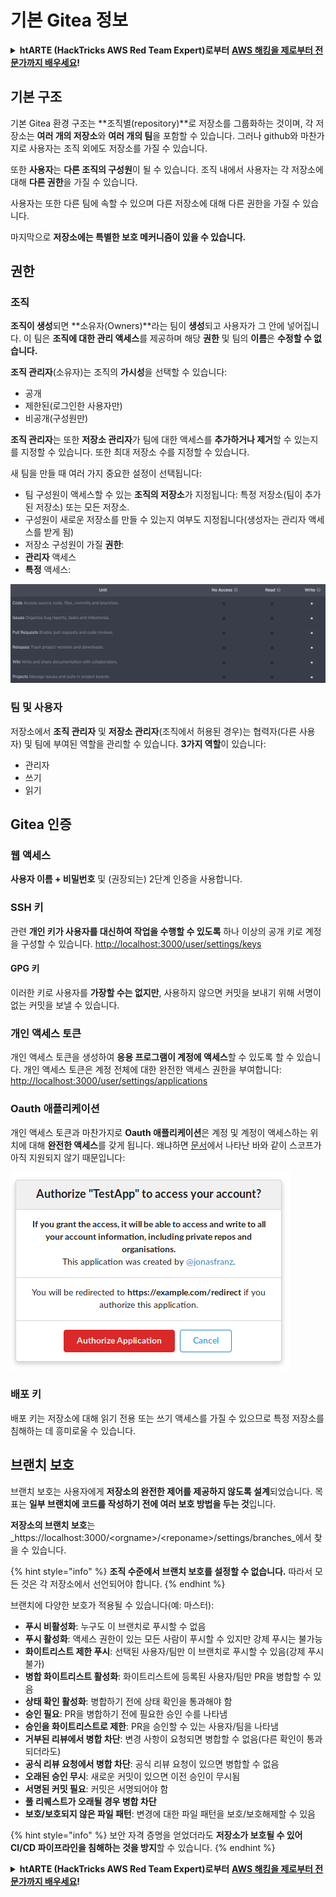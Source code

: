 # 기본 Gitea 정보

<details>

<summary><strong>htARTE (HackTricks AWS Red Team Expert)로부터</strong> <a href="https://training.hacktricks.xyz/courses/arte"><strong>AWS 해킹을 제로부터 전문가까지 배우세요</strong></a><strong>!</strong></summary>

HackTricks를 지원하는 다른 방법:

* **회사를 HackTricks에서 광고하거나 PDF로 HackTricks를 다운로드**하려면 [**구독 요금제**](https://github.com/sponsors/carlospolop)를 확인하세요!
* [**공식 PEASS & HackTricks 스왜그**](https://peass.creator-spring.com)를 구매하세요
* [**The PEASS Family**](https://opensea.io/collection/the-peass-family)를 발견하세요, 당사의 독점 [**NFTs**](https://opensea.io/collection/the-peass-family) 컬렉션
* **💬 [Discord 그룹](https://discord.gg/hRep4RUj7f)** 또는 [**텔레그램 그룹**](https://t.me/peass)에 **가입**하거나 **트위터** 🐦 [**@hacktricks\_live**](https://twitter.com/hacktricks\_live)**를 팔로우**하세요.
* **해킹 요령을 공유하려면 PR을** [**HackTricks**](https://github.com/carlospolop/hacktricks) 및 [**HackTricks Cloud**](https://github.com/carlospolop/hacktricks-cloud) github 저장소에 제출하세요.

</details>

## 기본 구조

기본 Gitea 환경 구조는 **조직별(repository)**로 저장소를 그룹화하는 것이며, 각 저장소는 **여러 개의 저장소**와 **여러 개의 팀**을 포함할 수 있습니다. 그러나 github와 마찬가지로 사용자는 조직 외에도 저장소를 가질 수 있습니다.

또한 **사용자**는 **다른 조직의 구성원**이 될 수 있습니다. 조직 내에서 사용자는 각 저장소에 대해 **다른 권한**을 가질 수 있습니다.

사용자는 또한 다른 팀에 속할 수 있으며 다른 저장소에 대해 다른 권한을 가질 수 있습니다.

마지막으로 **저장소에는 특별한 보호 메커니즘이 있을 수 있습니다.**

## 권한

### 조직

**조직이 생성**되면 **소유자(Owners)**라는 팀이 **생성**되고 사용자가 그 안에 넣어집니다. 이 팀은 **조직에 대한 관리 액세스**를 제공하며 해당 **권한** 및 팀의 **이름**은 **수정할 수 없습니다.**

**조직 관리자**(소유자)는 조직의 **가시성**을 선택할 수 있습니다:

* 공개
* 제한된(로그인한 사용자만)
* 비공개(구성원만)

**조직 관리자**는 또한 **저장소 관리자**가 팀에 대한 액세스를 **추가하거나 제거**할 수 있는지를 지정할 수 있습니다. 또한 최대 저장소 수를 지정할 수 있습니다.

새 팀을 만들 때 여러 가지 중요한 설정이 선택됩니다:

* 팀 구성원이 액세스할 수 있는 **조직의 저장소**가 지정됩니다: 특정 저장소(팀이 추가된 저장소) 또는 모든 저장소.
* 구성원이 새로운 저장소를 만들 수 있는지 여부도 지정됩니다(생성자는 관리자 액세스를 받게 됨)
* 저장소 구성원이 가질 **권한**:
* **관리자** 액세스
* **특정** 액세스:

![](<../../.gitbook/assets/image (118).png>)

### 팀 및 사용자

저장소에서 **조직 관리자** 및 **저장소 관리자**(조직에서 허용된 경우)는 협력자(다른 사용자) 및 팀에 부여된 역할을 관리할 수 있습니다. **3가지 역할**이 있습니다:

* 관리자
* 쓰기
* 읽기

## Gitea 인증

### 웹 액세스

**사용자 이름 + 비밀번호** 및 (권장되는) 2단계 인증을 사용합니다.

### **SSH 키**

관련 **개인 키가 사용자를 대신하여 작업을 수행할 수 있도록** 하나 이상의 공개 키로 계정을 구성할 수 있습니다. [http://localhost:3000/user/settings/keys](http://localhost:3000/user/settings/keys)

#### **GPG 키**

이러한 키로 사용자를 **가장할 수는 없지만**, 사용하지 않으면 커밋을 보내기 위해 서명이 없는 커밋을 보낼 수 있습니다.

### **개인 액세스 토큰**

개인 액세스 토큰을 생성하여 **응용 프로그램이 계정에 액세스**할 수 있도록 할 수 있습니다. 개인 액세스 토큰은 계정 전체에 대한 완전한 액세스 권한을 부여합니다: [http://localhost:3000/user/settings/applications](http://localhost:3000/user/settings/applications)

### Oauth 애플리케이션

개인 액세스 토큰과 마찬가지로 **Oauth 애플리케이션**은 계정 및 계정이 액세스하는 위치에 대해 **완전한 액세스**를 갖게 됩니다. 왜냐하면 [문서](https://docs.gitea.io/en-us/oauth2-provider/#scopes)에서 나타난 바와 같이 스코프가 아직 지원되지 않기 때문입니다:

![](<../../.gitbook/assets/image (194).png>)

### 배포 키

배포 키는 저장소에 대해 읽기 전용 또는 쓰기 액세스를 가질 수 있으므로 특정 저장소를 침해하는 데 흥미로울 수 있습니다.

## 브랜치 보호

브랜치 보호는 사용자에게 **저장소의 완전한 제어를 제공하지 않도록 설계**되었습니다. 목표는 **일부 브랜치에 코드를 작성하기 전에 여러 보호 방법을 두는 것**입니다.

**저장소의 브랜치 보호**는 _https://localhost:3000/\<orgname>/\<reponame>/settings/branches_에서 찾을 수 있습니다.

{% hint style="info" %}
**조직 수준에서 브랜치 보호를 설정할 수 없습니다.** 따라서 모든 것은 각 저장소에서 선언되어야 합니다.
{% endhint %}

브랜치에 다양한 보호가 적용될 수 있습니다(예: 마스터):

* **푸시 비활성화**: 누구도 이 브랜치로 푸시할 수 없음
* **푸시 활성화**: 액세스 권한이 있는 모든 사람이 푸시할 수 있지만 강제 푸시는 불가능
* **화이트리스트 제한 푸시**: 선택된 사용자/팀만 이 브랜치로 푸시할 수 있음(강제 푸시 불가)
* **병합 화이트리스트 활성화**: 화이트리스트에 등록된 사용자/팀만 PR을 병합할 수 있음
* **상태 확인 활성화**: 병합하기 전에 상태 확인을 통과해야 함
* **승인 필요**: PR을 병합하기 전에 필요한 승인 수를 나타냄
* **승인을 화이트리스트로 제한**: PR을 승인할 수 있는 사용자/팀을 나타냄
* **거부된 리뷰에서 병합 차단**: 변경 사항이 요청되면 병합할 수 없음(다른 확인이 통과되더라도)
* **공식 리뷰 요청에서 병합 차단**: 공식 리뷰 요청이 있으면 병합할 수 없음
* **오래된 승인 무시**: 새로운 커밋이 있으면 이전 승인이 무시됨
* **서명된 커밋 필요**: 커밋은 서명되어야 함
* **풀 리퀘스트가 오래될 경우 병합 차단**
* **보호/보호되지 않은 파일 패턴**: 변경에 대한 파일 패턴을 보호/보호해제할 수 있음

{% hint style="info" %}
보안 자격 증명을 얻었더라도 **저장소가 보호될 수 있어 CI/CD 파이프라인을 침해하는 것을 방지**할 수 있습니다.
{% endhint %}

<details>

<summary><strong>htARTE (HackTricks AWS Red Team Expert)로부터</strong> <a href="https://training.hacktricks.xyz/courses/arte"><strong>AWS 해킹을 제로부터 전문가까지 배우세요</strong></a><strong>!</strong></summary>

HackTricks를 지원하는 다른 방법:

* **회사를 HackTricks에서 광고하거나 PDF로 HackTricks를 다운로드**하려면 [**구독 요금제**](https://github.com/sponsors/carlospolop)를 확인하세요!
* [**공식 PEASS & HackTricks 스왜그**](https://peass.creator-spring.com)를 구매하세요
* [**The PEASS Family**](https://opensea.io/collection/the-peass-family)를 발견하세요, 당사의 독점 [**NFTs**](https://opensea.io/collection/the-peass-family) 컬렉션
* **💬 [Discord 그룹](https://discord.gg/hRep4RUj7f)** 또는 [**텔레그램 그룹**](https://t.me/peass)에 **가입**하거나 **트위터** 🐦 [**@hacktricks\_live**](https://twitter.com/hacktricks\_live)**를 팔로우**하세요.
* **해킹 요령을 공유하려면 PR을** [**HackTricks**](https://github.com/carlospolop/hacktricks) 및 [**HackTricks Cloud**](https://github.com/carlospolop/hacktricks-cloud) github 저장소에 제출하세요.

</details>
